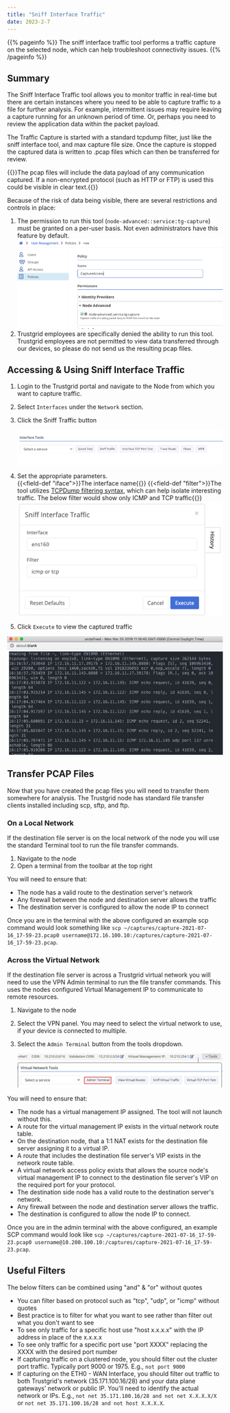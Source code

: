 ```yaml
---
title: "Sniff Interface Traffic"
date: 2023-2-7
---
```


{{% pageinfo %}}
The sniff interface traffic tool performs a traffic capture on the selected node, which can help troubleshoot connectivity issues.
{{% /pageinfo %}}

## Summary

The Sniff Interface Traffic tool allows you to monitor traffic in real-time but there are certain instances where you need to be able to capture traffic to a file for further analysis. For example, intermittent issues may require leaving a capture running for an unknown period of time. Or, perhaps you need to review the application data within the packet payload.

The Traffic Capture is started with a standard tcpdump filter, just like the sniff interface tool, and max capture file size. Once the capture is stopped the captured data is written to .pcap files which can then be transferred for review.

{{<alert color="warning">}}The pcap files will include the data payload of any communication captured. If a non-encrypted protocol (such as HTTP or FTP) is used this could be visible in clear text.{{</alert>}}

Because of the risk of data being visible, there are several restrictions and controls in place:

1. The permission to run this tool (`node-advanced::service:tg-capture`) must be granted on a per-user basis. Not even administrators have this feature by default.
   ![img](pcap-permissions.png)
1. Trustgrid employees are specifically denied the ability to run this tool. Trustgrid employees are not permitted to view data transferred through our devices, so please do not send us the resulting pcap files.

## Accessing & Using Sniff Interface Traffic

1. Login to the Trustgrid portal and navigate to the Node from which you want to capture traffic.
1. Select `Interfaces` under the `Network` section.
1. Click the Sniff Traffic button

   ![img](network-tools.png)

1. Set the appropriate parameters.  
   {{<field-def "iface">}}The interface name{{</field-def>}}
   {{<field-def "filter">}}The tool utilizes [TCPDump filtering syntax](https://www.tcpdump.org/manpages/pcap-filter.7.html), which can help isolate interesting traffic. The below filter would show only ICMP and TCP traffic{{</field-def>}}
   ![img](filters.png)
1. Click `Execute` to view the captured traffic

![img](sniff-output.png)

## Transfer PCAP Files

Now that you have created the pcap files you will need to transfer them somewhere for analysis. The Trustgrid node has standard file transfer clients installed including scp, sftp, and ftp.

### On a Local Network

If the destination file server is on the local network of the node you will use the standard Terminal tool to run the file transfer commands.

1. Navigate to the node
1. Open a terminal from the toolbar at the top right

You will need to ensure that:

- The node has a valid route to the destination server's network
- Any firewall between the node and destination server allows the traffic
- The destination server is configured to allow the node IP to connect

Once you are in the terminal with the above configured an example scp command would look something like `scp ~/captures/capture-2021-07-16_17-59-23.pcap0 username@172.16.100.10:/captures/capture-2021-07-16_17-59-23.pcap`.

### Across the Virtual Network

If the destination file server is across a Trustgrid virtual network you will need to use the VPN Admin terminal to run the file transfer commands. This uses the nodes configured Virtual Management IP to communicate to remote resources.

1. Navigate to the node
1. Select the VPN panel. You may need to select the virtual network to use, if your device is connected to multiple.
1. Select the `Admin Terminal` button from the tools dropdown.

   ![img](admin-terminal.png)

You will need to ensure that:

- The node has a virtual management IP assigned. The tool will not launch without this.
- A route for the virtual management IP exists in the virtual network route table.
- On the destination node, that a 1:1 NAT exists for the destination file server assigning it to a virtual IP.
- A route that includes the destination file server's VIP exists in the network route table.
- A virtual network access policy exists that allows the source node's virtual management IP to connect to the destination file server's VIP on the required port for your protocol.
- The destination side node has a valid route to the destination server's network.
- Any firewall between the node and destination server allows the traffic.
- The destination is configured to allow the node IP to connect.

Once you are in the admin terminal with the above configured, an example SCP command would look like `scp ~/captures/capture-2021-07-16_17-59-23.pcap0 username@10.200.100.10:/captures/capture-2021-07-16_17-59-23.pcap`.

## Useful Filters

The below filters can be combined using "and" & "or" without quotes

- You can filter based on protocol such as "tcp", "udp", or "icmp" without quotes
- Best practice is to filter for what you want to see rather than filter out what you don't want to see
- To see only traffic for a specific host use "host x.x.x.x" with the IP address in place of the x.x.x.x
- To see only traffic for a specific port use "port XXXX" replacing the XXXX with the desired port number
- If capturing traffic on a clustered node, you should filter out the cluster port traffic. Typically port 9000 or 1975. E.g., `not port 9000`
- If capturing on the ETH0 - WAN Interface, you should filter out traffic to both Trustgrid's network (35.171.100.16/28) and your data plane gateways' network or public IP. You'll need to identify the actual network or IPs. E.g., `not net 35.171.100.16/28 and not net X.X.X.X/X` or `not net 35.171.100.16/28 and not host X.X.X.X`.

